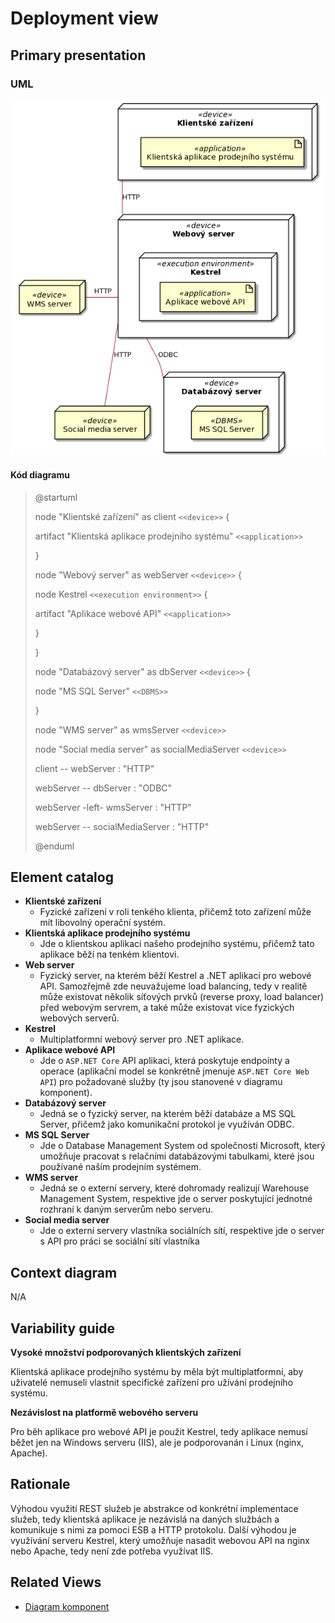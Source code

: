 # Deployment view
## Primary presentation
### UML
![Deployment diagram](../assets/prodejni_system_deployment_diagram.png "Deployment diagram prodejního systému")

#### **Kód diagramu**
> @startuml
>
> node "Klientské zařízení" as client `<<device>>` {
>
>   artifact "Klientská aplikace prodejního systému" `<<application>>`
>
> }
>
> node "Webový server" as webServer `<<device>>` {
>
> node Kestrel `<<execution environment>>` {
>
>   artifact "Aplikace webové API" `<<application>>`
>
> }
>
> }
>
> node "Databázový server" as dbServer `<<device>>` {
>
>   node "MS SQL Server" `<<DBMS>>`
>
> }
>
> node "WMS server" as wmsServer `<<device>>`
>
> node "Social media server" as socialMediaServer `<<device>>`
>
> client -- webServer : "HTTP"
>
> webServer -- dbServer : "ODBC"
>
> webServer -left- wmsServer : "HTTP"
>
> webServer -- socialMediaServer : "HTTP"
>
> @enduml

## Element catalog
- **Klientské zařízení**
    - Fyzické zařízení v roli tenkého klienta, přičemž toto zařízení může mít libovolný operační systém.
- **Klientská aplikace prodejního systému**
    - Jde o klientskou aplikaci našeho prodejního systému, přičemž tato aplikace běží na tenkém klientovi.
- **Web server**
    - Fyzický server, na kterém běží Kestrel a .NET aplikaci pro webové API. Samozřejmě zde neuvažujeme load balancing, tedy v realitě může existovat několik síťových prvků (reverse proxy, load balancer) před webovým servrem, a také může existovat více fyzických webových serverů.
- **Kestrel**
    - Multiplatformní webový server pro .NET aplikace.
- **Aplikace webové API**
    - Jde o `ASP.NET Core` API aplikaci, která poskytuje endpointy a operace (aplikační model se konkrétně jmenuje `ASP.NET Core Web API`) pro požadované služby (ty jsou stanovené v diagramu komponent).
- **Databázový server**
    - Jedná se o fyzický server, na kterém běží databáze a MS SQL Server, přičemž jako komunikační protokol je využíván ODBC.
- **MS SQL Server**
    - Jde o Database Management System od společnosti Microsoft, který umožňuje pracovat s relačními databázovými tabulkami, které jsou používané naším prodejním systémem.
- **WMS server**
    - Jedná se o externí servery, které dohromady realizují Warehouse Management System, respektive jde o server poskytující jednotné rozhraní k daným serverům nebo serveru.
- **Social media server**
    - Jde o externí servery vlastníka sociálních sítí, respektive jde o server s API pro práci se sociální sítí vlastníka

## Context diagram
N/A

## Variability guide
**Vysoké množství podporovaných klientských zařízení**

Klientská aplikace prodejního systému by měla být multiplatformní, aby uživatelé nemuseli vlastnit specifické zařízení pro užívání prodejního systému.

**Nezávislost na platformě webového serveru**

Pro běh aplikace pro webové API je použit Kestrel, tedy aplikace nemusí běžet jen na Windows serveru (IIS), ale je podporovanán i Linux (nginx, Apache).

## Rationale
Výhodou využití REST služeb je abstrakce od konkrétní implementace služeb, tedy klientská aplikace je nezávislá na daných službách a komunikuje s nimi za pomoci ESB a HTTP protokolu. Další výhodou je využívání serveru Kestrel, který umožňuje nasadit webovou API na nginx nebo Apache, tedy není zde potřeba využívat IIS.

## Related Views
- [Diagram komponent](../moduly/components.md "Diagram komponent")